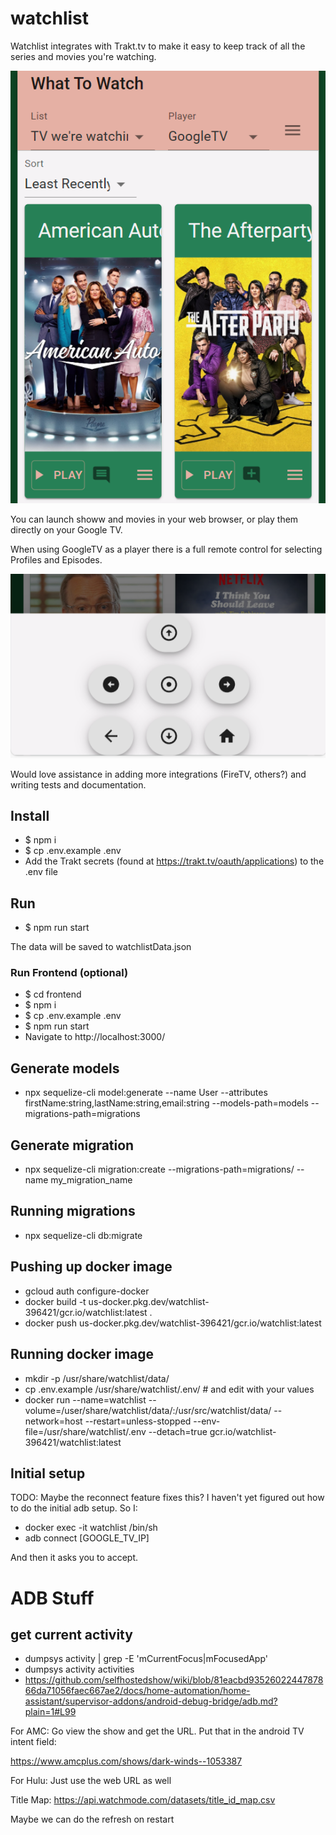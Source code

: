 # watchlist
Watchlist integrates with Trakt.tv to make it easy to keep track of all the series and movies you're watching. 

![Watchlist UI](images/ui.png?raw=true "UI")

You can launch showw and movies in your web browser, or play them directly on your Google TV. 

When using GoogleTV as a player there is a full remote control for selecting Profiles and Episodes.

![Watchlist Remote](images/remote.png?raw=true "Remote")

Would love assistance in adding more integrations (FireTV, others?) and writing tests and documentation.

## Install
- $ npm i
- $ cp .env.example .env
- Add the Trakt secrets (found at https://trakt.tv/oauth/applications) to the .env file

## Run
- $ npm run start

The data will be saved to watchlistData.json

### Run Frontend (optional)
- $ cd frontend 
- $ npm i
- $ cp .env.example .env
- $ npm run start 
- Navigate to http://localhost:3000/ 

## Generate models
- npx sequelize-cli model:generate --name User --attributes firstName:string,lastName:string,email:string --models-path=models --migrations-path=migrations

## Generate migration
- npx sequelize-cli migration:create --migrations-path=migrations/ --name my_migration_name

## Running migrations
- npx sequelize-cli db:migrate

## Pushing up docker image
- gcloud auth configure-docker
- docker build -t us-docker.pkg.dev/watchlist-396421/gcr.io/watchlist:latest .
- docker push us-docker.pkg.dev/watchlist-396421/gcr.io/watchlist:latest

## Running docker image
- mkdir -p /usr/share/watchlist/data/
- cp .env.example /usr/share/watchlist/.env/ # and edit with your values
- docker run --name=watchlist --volume=/user/share/watchlist/data/:/usr/src/watchlist/data/ --network=host --restart=unless-stopped --env-file=/usr/share/watchlist/.env --detach=true gcr.io/watchlist-396421/watchlist:latest

## Initial setup
TODO: Maybe the reconnect feature fixes this?
I haven't yet figured out how to do the initial adb setup. So I:

- docker exec -it watchlist /bin/sh
- adb connect [GOOGLE_TV_IP]

And then it asks you to accept. 

# ADB Stuff
## get current activity
- dumpsys activity | grep -E 'mCurrentFocus|mFocusedApp'
- dumpsys activity activities
- https://github.com/selfhostedshow/wiki/blob/81eacbd9352602244787866da71056faec667ae2/docs/home-automation/home-assistant/supervisor-addons/android-debug-bridge/adb.md?plain=1#L99


For AMC: Go view the show and get the URL. Put that in the android TV intent field:

https://www.amcplus.com/shows/dark-winds--1053387

For Hulu: Just use the web URL as well


Title Map:
https://api.watchmode.com/datasets/title_id_map.csv

Maybe we can do the refresh on restart